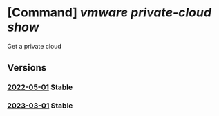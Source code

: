 # [Command] _vmware private-cloud show_

Get a private cloud

## Versions

### [2022-05-01](/Resources/mgmt-plane/L3N1YnNjcmlwdGlvbnMve30vcmVzb3VyY2Vncm91cHMve30vcHJvdmlkZXJzL21pY3Jvc29mdC5hdnMvcHJpdmF0ZWNsb3Vkcy97fQ==/2022-05-01.xml) **Stable**

<!-- mgmt-plane /subscriptions/{}/resourcegroups/{}/providers/microsoft.avs/privateclouds/{} 2022-05-01 -->

### [2023-03-01](/Resources/mgmt-plane/L3N1YnNjcmlwdGlvbnMve30vcmVzb3VyY2Vncm91cHMve30vcHJvdmlkZXJzL21pY3Jvc29mdC5hdnMvcHJpdmF0ZWNsb3Vkcy97fQ==/2023-03-01.xml) **Stable**

<!-- mgmt-plane /subscriptions/{}/resourcegroups/{}/providers/microsoft.avs/privateclouds/{} 2023-03-01 -->
